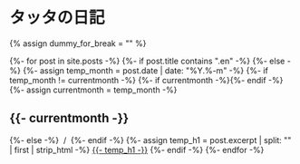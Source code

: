 # タッタの日記

{% assign dummy_for_break = "" %}

{%- for post in site.posts -%}
  {%- if post.title contains ".en" -%}
  {%- else -%}
    {%- assign temp_month = post.date | date: "%Y.%-m" -%}
    {%- if temp_month != currentmonth -%}
      {%- if currentmonth -%}</div>{%- endif -%}
      {%- assign currentmonth = temp_month -%}
      <h2 class="month">{{- currentmonth -}}</h2><div class="posts">
    {%- else -%}
      &nbsp;<span class="understatement">/</span>&nbsp;
    {%- endif -%}
    {%- assign temp_h1 = post.excerpt | split: "</h1>" | first | strip_html -%}
    <a href="{{-post.url-}}">{{- temp_h1 -}}</a>
  {%- endif -%}
{%- endfor -%}</div>
